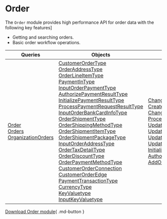# Order

The `Order` module provides high performance API for order data with the following key features]

* Getting and searching orders.
* Basic order workflow operations.

| Queries                                     	| Objects                                                                                   | Mutations                               	|
|--------------------------------------------	|-----------------------------------------------------------------------------------------	|-------------------------------------------|
| [Order](queries/order.md)<br> [Orders](queries/orders.md)<br> [OrganizationOrders](queries/organization-orders.md) 	| [CustomerOrderType](objects/customer-order-type.md)<br> [OrderAddressType](objects/order-address-type.md)<br> [OrderLineItemType](objects/order-line-item-type.md)<br> [PaymentInType](objects/payment-in-type.md)<br> [InputOrderPaymentType](objects/input-order-payment-type.md)<br> [AuthorizePaymentResultType](objects/authorize-payment-result-type.md)<br> [InitializePaymentResultType](objects/initialize-payment-result-type.md)<br> [ProcessPaymentRequestResultType](objects/process-payment-request-result-type.md)<br> [InputOrderBankCardInfoType](objects/input-order-bank-card-info-type.md)<br>[OrderShipmentType](objects/order-shipment-type.md)<br> [OrderShippingMethodType](objects/order-shipping-method-type.md)<br> [OrderShipmentItemType](objects/order-shipment-item-type.md)<br> [OrderShipmentPackageType](objects/order-shipment-package-type.md)<br> [InputOrderAddressType](objects/input-order-address-type.md)<br> [OrderTaxDetailType](objects/order-tax-detail-type.md)<br> [OrderDiscountType](objects/order-discount-type.md)<br> [OrderPaymentMethodType](objects/order-payment-method-type.md)<br> [CustomerOrderConnection](objects/customer-order-connection.md)<br> [CustomerOrderEdge](objects/customer-order-edge.md)<br> [PaymentTransactionType](objects/payment-transaction-type.md)<br> [CurrencyType](objects/payment-transaction-type.md)<br> [KeyValuetype](objects/key-value-type.md)<br> [InputKeyValuetype](objects/input-key-value-type.md)<br> | [ChangePurchaseOrderNumber](mutations/change-purchase-order-number.md)<br> [CreateOrderFromCart](mutations/create-order-from-cart.md)<br> [ChangeOrderStatus](mutations/change-order-status.md)<br> [ProcessOrderPayment](mutations/process-order-payment.md)<br> [UpdateOrderDynamicProperties](mutations/update-order-dynamic-properties.md)<br> [UpdateOrderItemDynamicProperties](mutations/update-order-item-dynamic-properties.md)<br> [UpdateOrderShipmentDynamicProperties](mutations/update-order-shipment-dynamic-properties.md)<br> [UpdateOrderPaymentDynamicProperties](mutations/update-order-payment-dynamic-properties.md)<br>[InitializePayment](mutations/initialize-payment.md)<br> [AuthorizePayment](mutations/authorize-payment.md)<br>[AddOrUpdateOrderPayment](mutations/add-or-update-order-payment.md)	|


[Download Order module](https]//github.com/VirtoCommerce/vc-module-order/releases){ .md-button }
